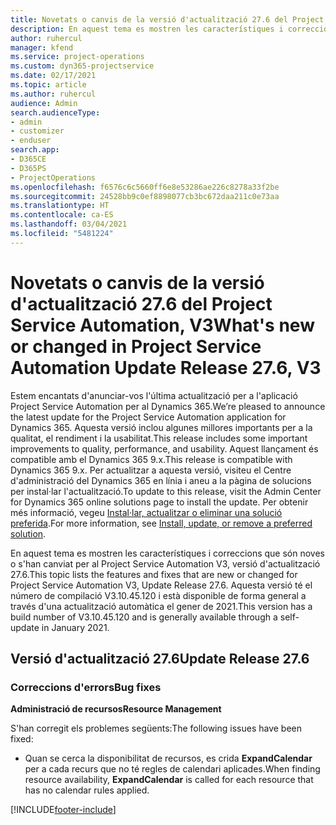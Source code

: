 ```yaml
---
title: Novetats o canvis de la versió d'actualització 27.6 del Project Service Automation revisió, V3
description: En aquest tema es mostren les característiques i correccions que hi ha disponibles per al llançament de l'actualització 27.6, V3, de Project Service Automation.
author: ruhercul
manager: kfend
ms.service: project-operations
ms.custom: dyn365-projectservice
ms.date: 02/17/2021
ms.topic: article
ms.author: ruhercul
audience: Admin
search.audienceType:
- admin
- customizer
- enduser
search.app:
- D365CE
- D365PS
- ProjectOperations
ms.openlocfilehash: f6576c6c5660ff6e8e53286ae226c8278a33f2be
ms.sourcegitcommit: 24528bb9c0ef8898077cb3bc672daa211c0e73aa
ms.translationtype: HT
ms.contentlocale: ca-ES
ms.lasthandoff: 03/04/2021
ms.locfileid: "5481224"
---
```

# <a name="whats-new-or-changed-in-project-service-automation-update-release-276-v3"></a><span data-ttu-id="356aa-103">Novetats o canvis de la versió d'actualització 27.6 del Project Service Automation, V3</span><span class="sxs-lookup"><span data-stu-id="356aa-103">What's new or changed in Project Service Automation Update Release 27.6, V3</span></span>

<span data-ttu-id="356aa-104">Estem encantats d'anunciar-vos l'última actualització per a l'aplicació Project Service Automation per al Dynamics 365.</span><span class="sxs-lookup"><span data-stu-id="356aa-104">We’re pleased to announce the latest update for the Project Service Automation application for Dynamics 365.</span></span> <span data-ttu-id="356aa-105">Aquesta versió inclou algunes millores importants per a la qualitat, el rendiment i la usabilitat.</span><span class="sxs-lookup"><span data-stu-id="356aa-105">This release includes some important improvements to quality, performance, and usability.</span></span> <span data-ttu-id="356aa-106">Aquest llançament és compatible amb el Dynamics 365 9.x.</span><span class="sxs-lookup"><span data-stu-id="356aa-106">This release is compatible with Dynamics 365 9.x.</span></span> <span data-ttu-id="356aa-107">Per actualitzar a aquesta versió, visiteu el Centre d'administració del Dynamics 365 en línia i aneu a la pàgina de solucions per instal·lar l'actualització.</span><span class="sxs-lookup"><span data-stu-id="356aa-107">To update to this release, visit the Admin Center for Dynamics 365 online solutions page to install the update.</span></span> <span data-ttu-id="356aa-108">Per obtenir més informació, vegeu [Instal·lar, actualitzar o eliminar una solució preferida](https://docs.microsoft.com/power-platform/admin/install-remove-preferred-solution).</span><span class="sxs-lookup"><span data-stu-id="356aa-108">For more information, see [Install, update, or remove a preferred solution](https://docs.microsoft.com/power-platform/admin/install-remove-preferred-solution).</span></span>

<span data-ttu-id="356aa-109">En aquest tema es mostren les característiques i correccions que són noves o s'han canviat per al Project Service Automation V3, versió d'actualització 27.6.</span><span class="sxs-lookup"><span data-stu-id="356aa-109">This topic lists the features and fixes that are new or changed for Project Service Automation V3, Update Release 27.6.</span></span> <span data-ttu-id="356aa-110">Aquesta versió té el número de compilació V3.10.45.120 i està disponible de forma general a través d'una actualització automàtica el gener de 2021.</span><span class="sxs-lookup"><span data-stu-id="356aa-110">This version has a build number of V3.10.45.120 and is generally available through a self-update in January 2021.</span></span>

## <a name="update-release-276"></a><span data-ttu-id="356aa-111">Versió d'actualització 27.6</span><span class="sxs-lookup"><span data-stu-id="356aa-111">Update Release 27.6</span></span>

### <a name="bug-fixes"></a><span data-ttu-id="356aa-112">Correccions d'errors</span><span class="sxs-lookup"><span data-stu-id="356aa-112">Bug fixes</span></span>


<span data-ttu-id="356aa-113">**Administració de recursos**</span><span class="sxs-lookup"><span data-stu-id="356aa-113">**Resource Management**</span></span>

<span data-ttu-id="356aa-114">S'han corregit els problemes següents:</span><span class="sxs-lookup"><span data-stu-id="356aa-114">The following issues have been fixed:</span></span>

- <span data-ttu-id="356aa-115">Quan se cerca la disponibilitat de recursos, es crida **ExpandCalendar** per a cada recurs que no té regles de calendari aplicades.</span><span class="sxs-lookup"><span data-stu-id="356aa-115">When finding resource availability, **ExpandCalendar** is called for each resource that has no calendar rules applied.</span></span>


[!INCLUDE[footer-include](../includes/footer-banner.md)]
